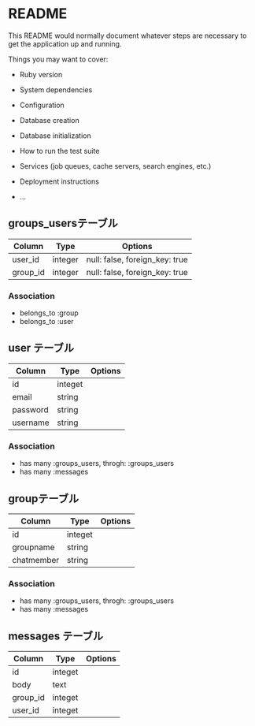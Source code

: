 # README

This README would normally document whatever steps are necessary to get the
application up and running.

Things you may want to cover:

* Ruby version

* System dependencies

* Configuration

* Database creation

* Database initialization

* How to run the test suite

* Services (job queues, cache servers, search engines, etc.)

* Deployment instructions

* ...
## groups_usersテーブル

|Column|Type|Options|
|------|----|-------|
|user_id|integer|null: false, foreign_key: true|
|group_id|integer|null: false, foreign_key: true|

### Association
- belongs_to :group
- belongs_to :user

## user テーブル
|Column|Type|Options|
|------|----|-------|
|id|integet|
|email|string|
|password|string|
|username|string|

### Association
- has many :groups_users, throgh: :groups_users
- has many :messages

## groupテーブル
|Column|Type|Options|
|------|----|-------|
|id|integet|
|groupname|string|
|chatmember|string|

### Association
- has many :groups_users, throgh: :groups_users
- has many :messages

## messages テーブル
 |Column|Type|Options|
|------|----|-------|
|id|integet|
|body|text|
|group_id|integet|
|user_id|integet|
